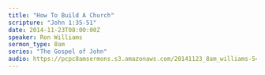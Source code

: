 ```yaml
---
title: "How To Build A Church"
scripture: "John 1:35-51"
date: 2014-11-23T08:00:00Z
speaker: Ron Williams
sermon_type: 8am
series: "The Gospel of John"
audio: https://pcpc8amsermons.s3.amazonaws.com/20141123_8am_williams-5474bf3cdddd4.mp3 
---
```




